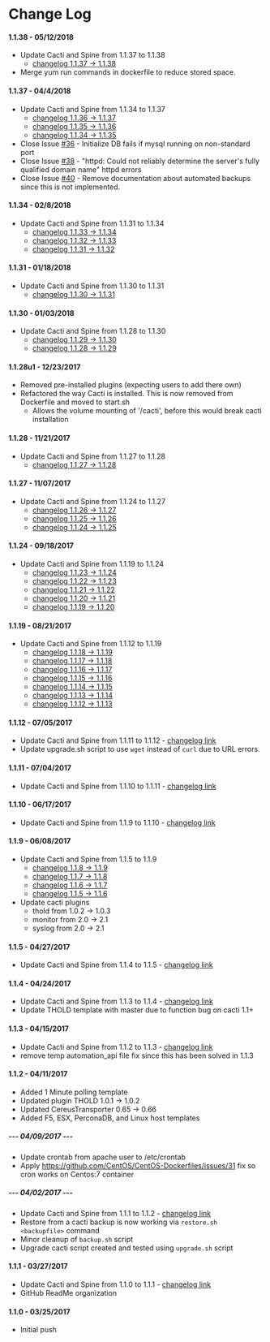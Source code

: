 # Change Log
#### 1.1.38 - 05/12/2018
 * Update Cacti and Spine from 1.1.37 to 1.1.38
   * [changelog 1.1.37 -> 1.1.38][CL1.1.38]
 * Merge yum run commands in dockerfile to reduce stored space.

#### 1.1.37 - 04/4/2018
 * Update Cacti and Spine from 1.1.34 to 1.1.37
   * [changelog 1.1.36 -> 1.1.37][CL1.1.37]
   * [changelog 1.1.35 -> 1.1.36][CL1.1.36]
   * [changelog 1.1.34 -> 1.1.35][CL1.1.35]
 * Close Issue [#36](https://github.com/joebibe/docker-cacti/issues/36) - Initialize DB fails if mysql running on non-standard port
 * Close Issue [#38](https://github.com/joebibe/docker-cacti/issues/38) - "httpd: Could not reliably determine the server's fully qualified domain name" httpd errors
 * Close Issue [#40](https://github.com/joebibe/docker-cacti/issues/40) - Remove documentation about automated backups since this is not implemented. 


#### 1.1.34 - 02/8/2018
 * Update Cacti and Spine from 1.1.31 to 1.1.34
   * [changelog 1.1.33 -> 1.1.34][CL1.1.34]
   * [changelog 1.1.32 -> 1.1.33][CL1.1.33]
   * [changelog 1.1.31 -> 1.1.32][CL1.1.32]

#### 1.1.31 - 01/18/2018
 * Update Cacti and Spine from 1.1.30 to 1.1.31
   * [changelog 1.1.30 -> 1.1.31][CL1.1.31]

#### 1.1.30 - 01/03/2018
 * Update Cacti and Spine from 1.1.28 to 1.1.30
   * [changelog 1.1.29 -> 1.1.30][CL1.1.30]
   * [changelog 1.1.28 -> 1.1.29][CL1.1.29]

#### 1.1.28u1 - 12/23/2017
 * Removed pre-installed plugins (expecting users to add there own)
 * Refactored the way Cacti is installed. This is now removed from Dockerfile and moved to start.sh
   * Allows the volume mounting of '/cacti', before this would break cacti installation

#### 1.1.28 - 11/21/2017
 * Update Cacti and Spine from 1.1.27 to 1.1.28
   * [changelog 1.1.27 -> 1.1.28][CL1.1.28]

#### 1.1.27 - 11/07/2017
 * Update Cacti and Spine from 1.1.24 to 1.1.27
   * [changelog 1.1.26 -> 1.1.27][CL1.1.27]
   * [changelog 1.1.25 -> 1.1.26][CL1.1.26]
   * [changelog 1.1.24 -> 1.1.25][CL1.1.25]

#### 1.1.24 - 09/18/2017
 * Update Cacti and Spine from 1.1.19 to 1.1.24 
   * [changelog 1.1.23 -> 1.1.24][CL1.1.24]
   * [changelog 1.1.22 -> 1.1.23][CL1.1.23]
   * [changelog 1.1.21 -> 1.1.22][CL1.1.22]
   * [changelog 1.1.20 -> 1.1.21][CL1.1.21]
   * [changelog 1.1.19 -> 1.1.20][CL1.1.20]

#### 1.1.19 - 08/21/2017
 * Update Cacti and Spine from 1.1.12 to 1.1.19 
   * [changelog 1.1.18 -> 1.1.19][CL1.1.19]
   * [changelog 1.1.17 -> 1.1.18][CL1.1.18]
   * [changelog 1.1.16 -> 1.1.17][CL1.1.17]
   * [changelog 1.1.15 -> 1.1.16][CL1.1.16]
   * [changelog 1.1.14 -> 1.1.15][CL1.1.15]
   * [changelog 1.1.13 -> 1.1.14][CL1.1.14]
   * [changelog 1.1.12 -> 1.1.13][CL1.1.13]

#### 1.1.12 - 07/05/2017
 * Update Cacti and Spine from 1.1.11 to 1.1.12 - [changelog link][CL1.1.12]
 * Update upgrade.sh script to use `wget` instead of `curl` due to URL errors.
 
#### 1.1.11 - 07/04/2017
 * Update Cacti and Spine from 1.1.10 to 1.1.11 - [changelog link][CL1.1.11]

#### 1.1.10 - 06/17/2017
 * Update Cacti and Spine from 1.1.9 to 1.1.10 - [changelog link][CL1.1.10]

#### 1.1.9 - 06/08/2017
 * Update Cacti and Spine from 1.1.5 to 1.1.9 
   * [changelog 1.1.8 -> 1.1.9][CL1.1.9]
   * [changelog 1.1.7 -> 1.1.8][CL1.1.8]
   * [changelog 1.1.6 -> 1.1.7][CL1.1.7]
   * [changelog 1.1.5 -> 1.1.6][CL1.1.6]
 * Update cacti plugins
   * thold from 1.0.2 -> 1.0.3
   * monitor from 2.0 -> 2.1
   * syslog from 2.0 -> 2.1

#### 1.1.5 - 04/27/2017
 * Update Cacti and Spine from 1.1.4 to 1.1.5 - [changelog link][CL1.1.5]

#### 1.1.4 - 04/24/2017
 * Update Cacti and Spine from 1.1.3 to 1.1.4 - [changelog link][CL1.1.4]
 * Update THOLD template with master due to function bug on cacti 1.1+

#### 1.1.3 - 04/15/2017
 * Update Cacti and Spine from 1.1.2 to 1.1.3 - [changelog link][CL1.1.3]
 * remove temp automation_api file fix since this has been solved in 1.1.3

#### 1.1.2 - 04/11/2017
 * Added 1 Minute polling template
 * Updated plugin THOLD 1.0.1 -> 1.0.2
 * Updated CereusTransporter 0.65 -> 0.66
 * Added F5, ESX, PerconaDB, and Linux host templates
##### --- 04/09/2017 ---
 * Update crontab from apache user to /etc/crontab
 * Apply https://github.com/CentOS/CentOS-Dockerfiles/issues/31 fix so cron works on Centos:7 container
##### --- 04/02/2017 ---
 * Update Cacti and Spine from 1.1.1 to 1.1.2 - [changelog link][CL1.1.2]
 * Restore from a cacti backup is now working via `restore.sh <backupfile>` command
 * Minor cleanup of `backup.sh` script
 * Upgrade cacti script created and tested using `upgrade.sh` script
 
#### 1.1.1 - 03/27/2017
 * Update Cacti and Spine from 1.1.0 to 1.1.1 - [changelog link][CL1.1.1]
 * GitHub ReadMe organization

#### 1.1.0 - 03/25/2017
 * Initial push

[CL1.2.6]: https://www.cacti.net/changelog.php
[CL1.2.5]: https://www.cacti.net/changelog.php
[CL1.2.4]: https://www.cacti.net/changelog.php
[CL1.2.3]: https://www.cacti.net/changelog.php
[CL1.2.2]: https://www.cacti.net/changelog.php
[CL1.2.1]: https://www.cacti.net/changelog.php
[CL1.2.0]: https://www.cacti.net/changelog.php
[CL1.2.0]: https://www.cacti.net/changelog.php
[CL1.1.38]: https://www.cacti.net/changelog.php
[CL1.1.37]: https://www.cacti.net/changelog.php
[CL1.1.36]: https://www.cacti.net/changelog.php
[CL1.1.35]: https://www.cacti.net/changelog.php
[CL1.1.34]: https://www.cacti.net/changelog.php
[CL1.1.33]: https://www.cacti.net/changelog.php
[CL1.1.32]: https://www.cacti.net/changelog.php
[CL1.1.31]: https://www.cacti.net/changelog.php
[CL1.1.30]: https://www.cacti.net/changelog.php
[CL1.1.29]: https://www.cacti.net/changelog.php
[CL1.1.28]: https://www.cacti.net/changelog.php
[CL1.1.27]: https://www.cacti.net/changelog.php
[CL1.1.26]: https://www.cacti.net/changelog.php
[CL1.1.25]: https://www.cacti.net/changelog.php
[CL1.1.24]: https://www.cacti.net/changelog.php
[CL1.1.23]: https://www.cacti.net/changelog.php
[CL1.1.22]: https://www.cacti.net/changelog.php
[CL1.1.21]: https://www.cacti.net/changelog.php
[CL1.1.20]: https://www.cacti.net/changelog.php
[CL1.1.19]: https://www.cacti.net/changelog.php
[CL1.1.18]: https://www.cacti.net/changelog.php
[CL1.1.17]: https://www.cacti.net/changelog.php
[CL1.1.16]: https://www.cacti.net/changelog.php
[CL1.1.15]: https://www.cacti.net/changelog.php
[CL1.1.14]: https://www.cacti.net/changelog.php
[CL1.1.13]: https://www.cacti.net/changelog.php
[CL1.1.12]: https://www.cacti.net/changelog.php
[CL1.1.11]: https://www.cacti.net/changelog.php
[CL1.1.10]: https://www.cacti.net/changelog.php
[CL1.1.9]: https://www.cacti.net/changelog.php
[CL1.1.8]: https://www.cacti.net/changelog.php
[CL1.1.7]: https://www.cacti.net/changelog.php
[CL1.1.6]: https://www.cacti.net/changelog.php
[CL1.1.5]: https://www.cacti.net/changelog.php
[CL1.1.4]: https://www.cacti.net/changelog.php
[CL1.1.3]: https://www.cacti.net/changelog.php
[CL1.1.2]: https://www.cacti.net/changelog.php
[CL1.1.1]: https://www.cacti.net/changelog.php

